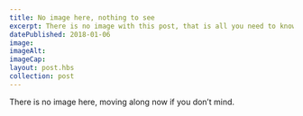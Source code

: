 ```yaml
---
title: No image here, nothing to see
excerpt: There is no image with this post, that is all you need to know
datePublished: 2018-01-06
image: 
imageAlt: 
imageCap: 
layout: post.hbs
collection: post
---
```


There is no image here, moving along now if you don’t mind.
